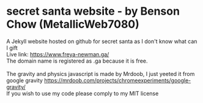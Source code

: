 # secret santa website - by Benson Chow (MetallicWeb7080)
A Jekyll website hosted on github for secret santa as I don't know what can I gift<br>
Live link: https://www.freya-newman.ga/ <br>
The domain name is registered as .ga because it is free. <br><br>
The gravity and physics javascript is made by Mrdoob, I just yeeted it from google gravity
https://mrdoob.com/projects/chromeexperiments/google-gravity/<br>
If you wish to use my code please comply to my MIT license
